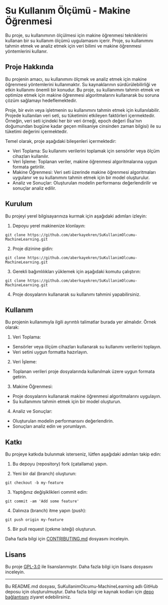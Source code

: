# Su Kullanım Ölçümü - Makine Öğrenmesi

Bu proje, su kullanımının ölçülmesi için makine öğrenmesi tekniklerini kullanan bir su kullanım ölçümü uygulamasını içerir. Proje, su kullanımını tahmin etmek ve analiz etmek için veri bilimi ve makine öğrenmesi yöntemlerini kullanır.

## Proje Hakkında


Bu projenin amacı, su kullanımını ölçmek ve analiz etmek için makine öğrenmesi yöntemlerini kullanmaktır. Su kaynaklarının sürdürülebilirliği ve etkin kullanımı önemli bir konudur. Bu proje, su kullanımını tahmin etmek ve optimize etmek için makine öğrenmesi algoritmalarını kullanarak bu soruna çözüm sağlamayı hedeflemektedir.

Proje, bir evin veya işletmenin su kullanımını tahmin etmek için kullanılabilir. Projede kullanılan veri seti, su tüketimini etkileyen faktörleri içermektedir. Örneğin, veri seti içindeki her bir veri örneği, epoch değeri (İsa'nın doğumundan bugüne kadar geçen milisaniye cinsinden zaman bilgisi) ile su tüketimi değerini içermektedir.

Temel olarak, proje aşağıdaki bileşenleri içermektedir:

- Veri Toplama: Su kullanımı verilerini toplamak için sensörler veya ölçüm cihazları kullanılır.
- Veri İşleme: Toplanan veriler, makine öğrenmesi algoritmalarına uygun formata getirilir.
- Makine Öğrenmesi: Veri seti üzerinde makine öğrenmesi algoritmaları uygulanır ve su kullanımını tahmin etmek için bir model oluşturulur.
- Analiz ve Sonuçlar: Oluşturulan modelin performansı değerlendirilir ve sonuçlar analiz edilir.

## Kurulum

Bu projeyi yerel bilgisayarınıza kurmak için aşağıdaki adımları izleyin:

1. Depoyu yerel makinenize klonlayın:
```console
git clone https://github.com/aberkayekren/SuKullanimOlcumu-MachineLearning.git
```
2. Proje dizinine gidin:
```console
git clone https://github.com/aberkayekren/SuKullanimOlcumu-MachineLearning.git
```
3. Gerekli bağımlılıkları yüklemek için aşağıdaki komutu çalıştırın:
```console
git clone https://github.com/aberkayekren/SuKullanimOlcumu-MachineLearning.git
```

4. Proje dosyalarını kullanarak su kullanımı tahmini yapabilirsiniz.

## Kullanım

Bu projenin kullanımıyla ilgili ayrıntılı talimatlar burada yer almalıdır. Örnek olarak:

1. Veri Toplama:
- Sensörler veya ölçüm cihazları kullanarak su kullanımı verilerini toplayın.
- Veri setini uygun formatta hazırlayın.

2. Veri İşleme:
- Toplanan verileri proje dosyalarında kullanılmak üzere uygun formata getirin.

3. Makine Öğrenmesi:
- Proje dosyalarını kullanarak makine öğrenmesi algoritmalarını uygulayın.
- Su kullanımını tahmin etmek için bir model oluşturun.

4. Analiz ve Sonuçlar:
- Oluşturulan modelin performansını değerlendirin.
- Sonuçları analiz edin ve yorumlayın.

## Katkı

Bu projeye katkıda bulunmak isterseniz, lütfen aşağıdaki adımları takip edin:

1. Bu depoyu (repository) fork (çatallama) yapın.

2. Yeni bir dal (branch) oluşturun:
```console
git checkout -b my-feature
```
3. Yaptığınız değişiklikleri commit edin:
```console
git commit -am 'Add some feature'
```
4. Dalınıza (branch) itme yapın (push):
```console
git push origin my-feature
```

5. Bir pull request (çekme isteği) oluşturun.

Daha fazla bilgi için [CONTRIBUTING.md](CONTRIBUTING.md) dosyasını inceleyin.

## Lisans

Bu proje [GPL-3.0](LICENSE) ile lisanslanmıştır. Daha fazla bilgi için lisans dosyasını inceleyin.

---

Bu README.md dosyası, SuKullanimOlcumu-MachineLearning adlı GitHub deposu için oluşturulmuştur. Daha fazla bilgi ve kaynak kodları için [depo bağlantısını](https://github.com/aberkayekren/SuKullanimOlcumu-MachineLearning) ziyaret edebilirsiniz.
